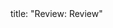 <frontmatter>
title: "Review: Review"
</frontmatter>

<include src="unit-inPage-asFlat.md" boilerplate />
